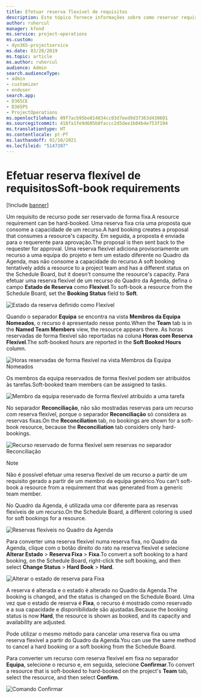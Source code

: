 ```yaml
---
title: Efetuar reserva flexível de requisitos
description: Este tópico fornece informações sobre como reservar requisitos de forma flexível.
author: ruhercul
manager: kfend
ms.service: project-operations
ms.custom:
- dyn365-projectservice
ms.date: 03/28/2019
ms.topic: article
ms.author: ruhercul
audience: Admin
search.audienceType:
- admin
- customizer
- enduser
search.app:
- D365CE
- D365PS
- ProjectOperations
ms.openlocfilehash: 09f7acb95be014034cc03d7eed9d37363d430601
ms.sourcegitcommit: 418fa1fe9d605b8faccc2d5dee1b04b4e753f194
ms.translationtype: HT
ms.contentlocale: pt-PT
ms.lasthandoff: 02/10/2021
ms.locfileid: "5147397"
---
```

# <a name="soft-book-requirements"></a><span data-ttu-id="923ba-103">Efetuar reserva flexível de requisitos</span><span class="sxs-lookup"><span data-stu-id="923ba-103">Soft-book requirements</span></span>

[!include [banner](../includes/psa-now-project-operations.md)]

<span data-ttu-id="923ba-104">Um requisito de recurso pode ser reservado de forma fixa.</span><span class="sxs-lookup"><span data-stu-id="923ba-104">A resource requirement can be hard-booked.</span></span> <span data-ttu-id="923ba-105">Uma reserva fixa cria uma proposta que consome a capacidade de um recurso.</span><span class="sxs-lookup"><span data-stu-id="923ba-105">A hard booking creates a proposal that consumes a resource's capacity.</span></span> <span data-ttu-id="923ba-106">Em seguida, a proposta é enviada para o requerente para aprovação.</span><span class="sxs-lookup"><span data-stu-id="923ba-106">The proposal is then sent back to the requester for approval.</span></span> <span data-ttu-id="923ba-107">Uma reserva flexível adiciona provisoriamente um recurso a uma equipa do projeto e tem um estado diferente no Quadro da Agenda, mas não consome a capacidade do recurso.</span><span class="sxs-lookup"><span data-stu-id="923ba-107">A soft booking tentatively adds a resource to a project team and has a different status on the Schedule Board, but it doesn't consume the resource's capacity.</span></span> <span data-ttu-id="923ba-108">Para efetuar uma reserva flexível de um recurso do Quadro da Agenda, defina o campo **Estado de Reserva** como **Flexível**.</span><span class="sxs-lookup"><span data-stu-id="923ba-108">To soft-book a resource from the Schedule Board, set the **Booking Status** field to **Soft**.</span></span>

![Estado da reserva definido como Flexível](media/Resource-Management-image77.png)

<span data-ttu-id="923ba-110">Quando o separador **Equipa** se encontra na vista **Membros da Equipa Nomeados**, o recurso é apresentado nesse ponto.</span><span class="sxs-lookup"><span data-stu-id="923ba-110">When the **Team** tab is in the **Named Team Members** view, the resource appears there.</span></span> <span data-ttu-id="923ba-111">As horas reservadas de forma flexível são reportadas na coluna **Horas com Reserva Flexível**.</span><span class="sxs-lookup"><span data-stu-id="923ba-111">The soft-booked hours are reported in the **Soft Booked Hours** column.</span></span>

![Horas reservadas de forma flexível na vista Membros da Equipa Nomeados](media/Resource-Management-image78.png)

<span data-ttu-id="923ba-113">Os membros da equipa reservados de forma flexível podem ser atribuídos às tarefas.</span><span class="sxs-lookup"><span data-stu-id="923ba-113">Soft-booked team members can be assigned to tasks.</span></span>

![Membro da equipa reservado de forma flexível atribuído a uma tarefa](media/Resource-Management-image79.png)

<span data-ttu-id="923ba-115">No separador **Reconciliação**, não são mostradas reservas para um recurso com reserva flexível, porque o separador **Reconciliação** só considera as reservas fixas.</span><span class="sxs-lookup"><span data-stu-id="923ba-115">On the **Reconciliation** tab, no bookings are shown for a soft-book resource, because the **Reconciliation** tab considers only hard-bookings.</span></span>

![Recurso reservado de forma flexível sem reservas no separador Reconciliação](media/Resource-Management-image80.png)

> [!NOTE]
> <span data-ttu-id="923ba-117">Não é possível efetuar uma reserva flexível de um recurso a partir de um requisito gerado a partir de um membro da equipa genérico.</span><span class="sxs-lookup"><span data-stu-id="923ba-117">You can't soft-book a resource from a requirement that was generated from a generic team member.</span></span>

<span data-ttu-id="923ba-118">No Quadro da Agenda, é utilizada uma cor diferente para as reservas flexíveis de um recurso.</span><span class="sxs-lookup"><span data-stu-id="923ba-118">On the Schedule Board, a different coloring is used for soft bookings for a resource.</span></span>

![Reservas flexíveis no Quadro da Agenda](media/Resource-Management-image81.png)

<span data-ttu-id="923ba-120">Para converter uma reserva flexível numa reserva fixa, no Quadro da Agenda, clique com o botão direito do rato na reserva flexível e selecione **Alterar Estado** \> **Reserva Fixa** \> **Fixa**.</span><span class="sxs-lookup"><span data-stu-id="923ba-120">To convert a soft booking to a hard booking, on the Schedule Board, right-click the soft booking, and then select **Change Status** \> **Hard Book** \> **Hard**.</span></span>

![Alterar o estado de reserva para Fixa](media/Resource-Management-image82.png)

<span data-ttu-id="923ba-122">A reserva é alterada e o estado é alterado no Quadro da Agenda.</span><span class="sxs-lookup"><span data-stu-id="923ba-122">The booking is changed, and the status is changed on the Schedule Board.</span></span> <span data-ttu-id="923ba-123">Uma vez que o estado de reserva é **Fixa**, o recurso é mostrado como reservado e a sua capacidade e disponibilidade são ajustadas.</span><span class="sxs-lookup"><span data-stu-id="923ba-123">Because the booking status is now **Hard**, the resource is shown as booked, and its capacity and availability are adjusted.</span></span>

<span data-ttu-id="923ba-124">Pode utilizar o mesmo método para cancelar uma reserva fixa ou uma reserva flexível a partir do Quadro da Agenda.</span><span class="sxs-lookup"><span data-stu-id="923ba-124">You can use the same method to cancel a hard booking or a soft booking from the Schedule Board.</span></span>

<span data-ttu-id="923ba-125">Para converter um recurso com reserva flexível em fixa no separador **Equipa**, selecione o recurso e, em seguida, selecione **Confirmar**.</span><span class="sxs-lookup"><span data-stu-id="923ba-125">To convert a resource that is soft-booked to hard-booked on the project's **Team** tab, select the resource, and then select **Confirm**.</span></span>

![Comando Confirmar](media/Resource-Management-image83.png)
